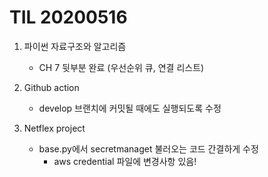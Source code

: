# TIL 20200516

1.  파이썬 자료구조와 알고리즘
    - CH 7 뒷부분 완료 (우선순위 큐, 연결 리스트)

2. Github action
   - develop 브랜치에 커밋될 때에도 실행되도록 수정

3.  Netflex project
    - base.py에서 secretmanaget 불러오는 코드 간결하게 수정
      - aws credential 파일에 변경사항 있음!

